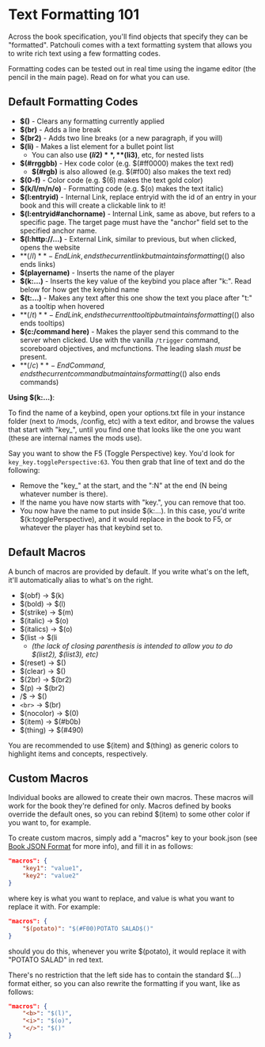# Text Formatting 101

Across the book specification, you'll find objects that specify they can be
"formatted". Patchouli comes with a text formatting system that allows you to write rich
text using a few formatting codes.

Formatting codes can be tested out in real time using the ingame editor (the pencil in the
main page). Read on for what you can use.

## Default Formatting Codes

* **$()** - Clears any formatting currently applied
* **$(br)** - Adds a line break
* **$(br2)** - Adds two line breaks (or a new paragraph, if you will)
* **$(li)** - Makes a list element for a bullet point list
    * You can also use **$(li2)**, **$(li3)**, etc, for nested lists
* **$(#rrggbb)** - Hex code color (e.g. $(#ff0000) makes the text red)
    * **$(#rgb)** is also allowed (e.g. $(#f00) also makes the text red)
* **$(0-f)** - Color code (e.g. $(6) makes the text gold color)
* **$(k/l/m/n/o)** - Formatting code (e.g. $(o) makes the text italic)
* **$(l:entryid)** - Internal Link, replace entryid with the id of an entry in your book
  and this will create a clickable link to it!
* **$(l:entryid#anchorname)** - Internal Link, same as above, but refers to a specific
  page. The target page must have the "anchor" field set to the specified anchor name.
* **$(l:http://...)** - External Link, similar to previous, but when clicked, opens the
  website
* **$(/l)** - End Link, ends the current link but maintains formatting ($() also ends
  links)
* **$(playername)** - Inserts the name of the player
* **$(k:...)** - Inserts the key value of the keybind you place after "k:". Read below for
  how get the keybind name
* **$(t:...)** - Makes any text after this one show the text you place after "t:" as a
  tooltip when hovered
* **$(/t)** - End Link, ends the current tooltip but maintains formatting ($() also ends
  tooltips)
* **$(c:/command here)** - Makes the player send this command to the server when
  clicked. Use with the vanilla `/trigger` command, scoreboard objectives, and
  mcfunctions. The leading slash *must* be present.
* **$(/c)** - End Command, ends the current command but maintains formatting ($() also
  ends commands)

**Using $(k:...)**:

To find the name of a keybind, open your options.txt file in your instance folder (next to
/mods, /config, etc) with a text editor, and browse the values that start with "key_",
until you find one that looks like the one you want (these are internal names the mods
use).

Say you want to show the F5 (Toggle Perspective) key. You'd look for
`key_key.togglePerspective:63`. You then grab that line of text and do the following:
* Remove the "key_" at the start, and the ":N" at the end (N being whatever number is
  there).
* If the name you have now starts with "key.", you can remove that too.
* You now have the name to put inside $(k:...). In this case, you'd write
  $(k:togglePerspective), and it would replace in the book to F5, or whatever the player
  has that keybind set to.

## Default Macros

A bunch of macros are provided by default. If you write what's on the left, it'll
automatically alias to what's on the right.

* $(obf) -> $(k)
* $(bold) -> $(l)
* $(strike) -> $(m)
* $(italic) -> $(o)
* $(italics) -> $(o)
* $(list -> $(li
    * _(the lack of closing parenthesis is intended to allow you to do $(list2), $(list3),
      etc)_
* $(reset) -> $()
* $(clear) -> $()
* $(2br) -> $(br2)
* $(p) -> $(br2)
* /$ -> $()
* `<br>` -> $(br)
* $(nocolor) -> $(0)
* $(item) -> $(#b0b)
* $(thing) -> $(#490)

You are recommended to use $(item) and $(thing) as generic colors to highlight items and
concepts, respectively.

## Custom Macros

Individual books are allowed to create their own macros. These macros will work for the
book they're defined for only. Macros defined by books override the default ones, so you
can rebind $(item) to some other color if you want to, for example.

To create custom macros, simply add a "macros" key to your book.json (see [Book JSON
Format](/docs/patchouli-basics/book-json) for more info), and fill it in as follows:

```json
"macros": {
	"key1": "value1",
	"key2": "value2"
}
```

where key is what you want to replace, and value is what you want to replace it with. For
example:

```json
"macros": {
	"$(potato)": "$(#F00)POTATO SALAD$()"
}
```

should you do this, whenever you write $(potato), it would replace it with "POTATO SALAD"
in red text.

There's no restriction that the left side has to contain the standard $(...) format
either, so you can also rewrite the formatting if you want, like as follows:

```json
"macros": {
	"<b>": "$(l)",
	"<i>": "$(o)",
	"</>": "$()"
}
```
